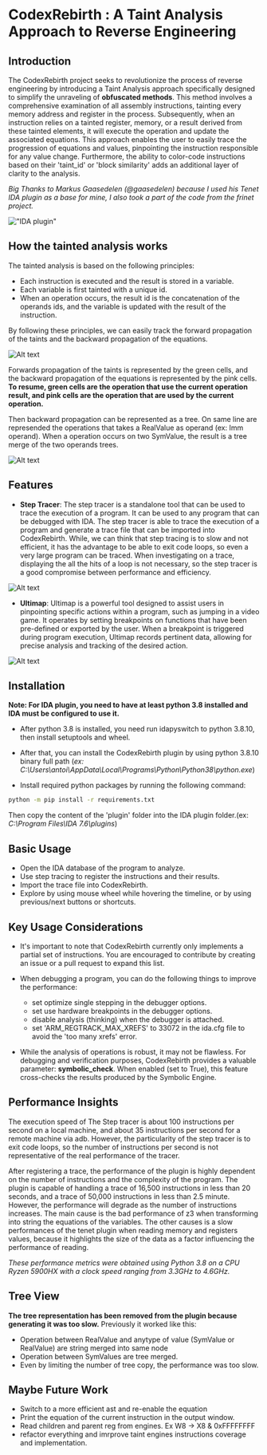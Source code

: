 # CodexRebirth : A Taint Analysis Approach to Reverse Engineering


## Introduction

The CodexRebirth project seeks to revolutionize the process of reverse engineering by introducing a Taint Analysis approach specifically designed to simplify the unraveling of **obfuscated methods**. This method involves a comprehensive examination of all assembly instructions, tainting every memory address and register in the process. Subsequently, when an instruction relies on a tainted register, memory, or a result derived from these tainted elements, it will execute the operation and update the associated equations. This approach enables the user to easily trace the progression of equations and values, pinpointing the instruction responsible for any value change. Furthermore, the ability to color-code instructions based on their 'taint_id' or 'block similarity' adds an additional layer of clarity to the analysis.

*Big Thanks to Markus Gaasedelen (@gaasedelen) because I used his Tenet IDA plugin as a base for mine,  I also took a part of the code from the frinet project.*

!["IDA plugin"](./doc/imgs/plugin.gif)


## How the tainted analysis works

The tainted analysis is based on the following principles:
- Each instruction is executed and the result is stored in a variable.
- Each variable is first tainted with a unique id.
- When an operation occurs, the result id is the concatenation of the operands ids, and the variable is updated with the result of the instruction.

By following these principles, we can easily track the forward propagation of the taints and the backward propagation of the equations.

![Alt text](doc/imgs/image.png) 

Forwards propagation of the taints is represented by the green cells, and the backward propagation of the equations is represented by the pink cells. **To resume, green cells are the operation that use the current operation result, and pink cells are the operation that are used by the current operation.**

Then backward propagation can be represented as a tree. On same line are represended the operations that takes a RealValue as operand (ex: Imm operand). When a operation occurs on two SymValue, the result is a tree merge of the two operands trees.

![Alt text](doc/imgs/backward.png)

## Features

- **Step Tracer**: The step tracer is a standalone tool that can be used to trace the execution of a program. It can be used to any program that can be debugged with IDA. The step tracer is able to trace the execution of a program and generate a trace file that can be imported into CodexRebirth. While, we can think that step tracing is to slow and not efficient, it has the advantage to be able to exit code loops, so even a very large program can be traced. When investigating on a trace, displaying the all the hits of a loop is not necessary, so the step tracer is a good compromise between performance and efficiency.

![Alt text](doc/imgs/step_tracer.png)

- **Ultimap**: Ultimap is a powerful  tool designed to assist users in pinpointing specific actions within a program, such as jumping in a video game. It operates by setting breakpoints on functions that have been pre-defined or exported by the user. When a breakpoint is triggered during program execution, Ultimap records pertinent data, allowing for precise analysis and tracking of the desired action.

![Alt text](doc/imgs/ultimap.png)


## Installation

**Note: For IDA plugin, you need to have at least python 3.8 installed and IDA must be configured to use it.**

- After python 3.8 is installed, you need run idapyswitch to python 3.8.10, then install setuptools and wheel.
- After that, you can install the CodexRebirth plugin by using python 3.8.10 binary full path (*ex: C:\Users\antoi\AppData\Local\Programs\Python\Python38\python.exe*)

- Install required python packages by running the following command:
```bash
python -m pip install -r requirements.txt
```


Then copy the content of the 'plugin' folder into the IDA plugin folder.(ex: *C:\Program Files\IDA 7.6\plugins*)


## Basic Usage

- Open the IDA database of the program to analyze.
- Use step tracing to register the instructions and their results.
- Import the trace file into CodexRebirth.
- Explore by using mouse wheel while hovering the timeline, or by using previous/next buttons or shortcuts.


## Key Usage Considerations

- It's important to note that CodexRebirth currently only implements a partial set of instructions. You are encouraged to contribute by creating an issue or a pull request to expand this list.

- When debugging a program, you can do the following things to improve the performance:
    - set optimize single stepping in the debugger options.
    - set use hardware breakpoints in the debugger options.
    - disable analysis (thinking) when the debugger is attached.
    - set 'ARM_REGTRACK_MAX_XREFS' to 33072 in the ida.cfg file to avoid the 'too many xrefs' error.

- While the analysis of operations is robust, it may not be flawless. For debugging and verification purposes, CodexRebirth provides a valuable parameter: **symbolic_check**. When enabled (set to True), this feature cross-checks the results produced by the Symbolic Engine.

## Performance Insights

The execution speed of The Step tracer is about 100 instructions per second on a local machine, and about 35 instructions per second for a remote machine via adb. However, the particularity of the step tracer is to exit code loops, so the number of instructions per second is not representative of the real performance of the tracer. 

After registering a trace, the performance of the plugin is highly dependent on the number of instructions and the complexity of the program. The plugin is capable of handling a trace of 16,500 instructions in less than 20 seconds, and a trace of 50,000 instructions in less than 2.5 minute. However, the performance will degrade as the number of instructions increases. The main cause is the bad performance of z3 when transforming into string the equations of the variables. The other causes is a slow performances of the tenet plugin when reading memory and registers values, because it highlights the size of the data as a factor influencing the performance of reading.

*These performance metrics were obtained using Python 3.8 on a CPU Ryzen 5900HX with a clock speed ranging from 3.3GHz to 4.6GHz.*

## Tree View
**The tree representation has been removed from the plugin because generating it was too slow.** Previously it worked like this:
- Operation between RealValue and anytype of value (SymValue or RealValue) are string merged into same node
- Operation between SymValues are tree merged. 
- Even by limiting the number of tree copy, the performance was too slow.

## Maybe Future Work

- Switch to a more efficient ast and re-enable the equation 
- Print the equation of the current instruction in the output window.
- Read children and parent reg from engines. Ex W8 -> X8 & 0xFFFFFFFF
- refactor everything and imrprove taint engines instructions coverage and implementation.




